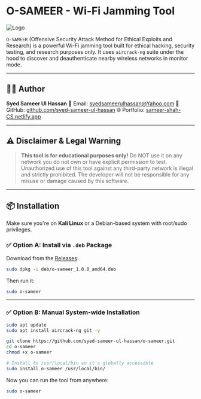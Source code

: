 # O-SAMEER - Wi-Fi Jamming Tool


![Logo](https://raw.githubusercontent.com/syed-sameer-ul-hassan/o-sameer/main/assets/icon.png)

`O-SAMEER` (Offensive Security Attack Method for Ethical Exploits and Research) is a powerful Wi-Fi jamming tool built for ethical hacking, security testing, and research purposes only. It uses `aircrack-ng` suite under the hood to discover and deauthenticate nearby wireless networks in monitor mode.

---

## 👨‍💻 Author

**Syed Sameer Ul Hassan**
📧 Email: [syedsameerulhassan@Yahoo.com](mailto:syedsameerulhassan@Yahoo.com)
🔗 GitHub: [github.com/syed-sameer-ul-hassan](https://github.com/syed-sameer-ul-hassan)
🌐 Portfolio: [sameer-shah-CS.netlify.app](https://sameer-shah-CS.netlify.app)

---

## ⚠️ Disclaimer & Legal Warning

> **This tool is for educational purposes only!**
> Do NOT use it on any network you do not own or have explicit permission to test.
> Unauthorized use of this tool against any third-party network is illegal and strictly prohibited.
> The developer will not be responsible for any misuse or damage caused by this software.

---

## 📦 Installation

Make sure you're on **Kali Linux** or a Debian-based system with root/sudo privileges.

### ✅ Option A: Install via `.deb` Package

Download from the [Releases](https://github.com/syed-sameer-ul-hassan/o-sameer/releases):

```bash
sudo dpkg -i deb/o-sameer_1.0.0_amd64.deb
```

Then run it:

```bash
sudo o-sameer
```

---

### ✅ Option B: Manual System-wide Installation

```bash
sudo apt update
sudo apt install aircrack-ng git -y

git clone https://github.com/syed-sameer-ul-hassan/o-sameer.git
cd o-sameer
chmod +x o-sameer

# Install to /usr/local/bin so it's globally accessible
sudo install o-sameer /usr/local/bin/
```

Now you can run the tool from anywhere:

```bash
sudo o-sameer
```
